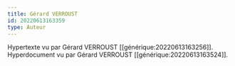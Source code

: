 ```yaml
---
title: Gérard VERROUST
id: 20220613163359
type: Auteur
---
```


Hypertexte vu par Gérard VERROUST [[générique:20220613163256]].
Hyperdocument vu par Gérard VERROUST [[générique:20220613163524]].